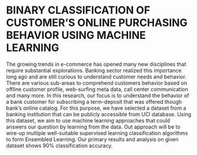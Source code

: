 # BINARY CLASSIFICATION OF CUSTOMER’S ONLINE PURCHASING BEHAVIOR USING MACHINE LEARNING
The growing trends in e-commerce has opened many new disciplines that require substantial explorations. Banking sector realized this importance long ago and are still curious to understand customer needs and behavior. There are various sub-areas to comprehend customers behavior based on offline customer profile, web-surfing meta data, call center communication and many more. In this research, our focus is to understand the behavior of a bank customer for subscribing a term-deposit that was offered though bank’s online catalog. For this purpose, we have selected a dataset from a banking institution that can be publicly accessible from UCI database. Using this dataset, we aim to use machine learning approaches that could answers our question by learning from the data. Out approach will be to wire-up multiple well-suitable supervised learning classification algorithms to form Ensembled Learning. Our primary results and analysis on given dataset shows 90% classification accuracy. 
